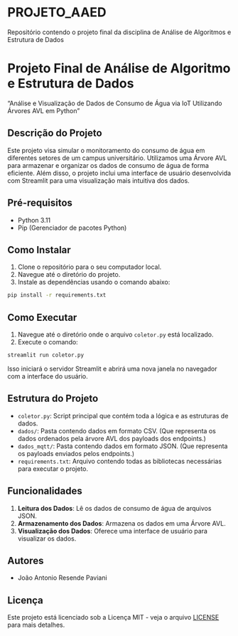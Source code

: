 # PROJETO_AAED
Repositório contendo o projeto final da disciplina de Análise de Algoritmos e Estrutura de Dados

# Projeto Final de Análise de Algoritmo e Estrutura de Dados
“Análise e Visualização de Dados de Consumo de Água via IoT Utilizando Árvores AVL em Python”

## Descrição do Projeto

Este projeto visa simular o monitoramento do consumo de água em diferentes setores de um campus universitário. Utilizamos uma Árvore AVL para armazenar e organizar os dados de consumo de água de forma eficiente. Além disso, o projeto inclui uma interface de usuário desenvolvida com Streamlit para uma visualização mais intuitiva dos dados.

## Pré-requisitos

- Python 3.11
- Pip (Gerenciador de pacotes Python)

## Como Instalar

1. Clone o repositório para o seu computador local.
2. Navegue até o diretório do projeto.
3. Instale as dependências usando o comando abaixo:

```bash
pip install -r requirements.txt
```

## Como Executar

1. Navegue até o diretório onde o arquivo `coletor.py` está localizado.
2. Execute o comando:

```bash
streamlit run coletor.py
```

Isso iniciará o servidor Streamlit e abrirá uma nova janela no navegador com a interface do usuário.

## Estrutura do Projeto

- `coletor.py`: Script principal que contém toda a lógica e as estruturas de dados.
- `dados/`: Pasta contendo dados em formato CSV. (Que representa os dados ordenados pela árvore AVL dos payloads dos endpoints.)
- `dados_mqtt/`: Pasta contendo dados em formato JSON. (Que representa os payloads enviados pelos endpoints.)
- `requirements.txt`: Arquivo contendo todas as bibliotecas necessárias para executar o projeto.

## Funcionalidades

1. **Leitura dos Dados**: Lê os dados de consumo de água de arquivos JSON.
2. **Armazenamento dos Dados**: Armazena os dados em uma Árvore AVL.
3. **Visualização dos Dados**: Oferece uma interface de usuário para visualizar os dados.

## Autores

- João Antonio Resende Paviani

## Licença

Este projeto está licenciado sob a Licença MIT - veja o arquivo [LICENSE](LICENSE) para mais detalhes.
